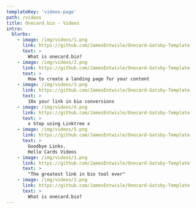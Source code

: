 ```yaml
---
templateKey: 'videos-page'
path: /videos
title: Onecard.bio - Videos
intro:
  blurbs:
    - image: /img/videos/1.png
      link: https://github.com/JamesEntwisle/Onecard-Gatsby-Template
      text: >
        What is onecard.bio?
    - image: /img/videos/2.png
      link: https://github.com/JamesEntwisle/Onecard-Gatsby-Template
      text: >
        How to create a landing page for your content
    - image: /img/videos/3.png
      link: https://github.com/JamesEntwisle/Onecard-Gatsby-Template
      text: >
        10x your link in bio conversions
    - image: /img/videos/4.png
      link: https://github.com/JamesEntwisle/Onecard-Gatsby-Template
      text: >
        x Stop using Linktree x
    - image: /img/videos/5.png
      link: https://github.com/JamesEntwisle/Onecard-Gatsby-Template
      text: >
        Goodbye Links.
        Hello Cards Videos
    - image: /img/videos/1.png
      link: https://github.com/JamesEntwisle/Onecard-Gatsby-Template
      text: >
        "The greatest link in bio tool ever"
    - image: /img/videos/2.png
      link: https://github.com/JamesEntwisle/Onecard-Gatsby-Template
      text: >
        What is onecard.bio?
---
```

